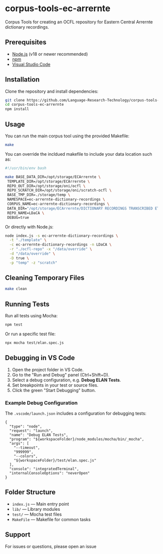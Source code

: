 # corpus-tools-ec-arrernte

Corpus Tools for creating an OCFL repository for Eastern Central Arrernte dictionary recordings.

## Prerequisites

- [Node.js](https://nodejs.org/) (v18 or newer recommended)
- [npm](https://www.npmjs.com/)
- [Visual Studio Code](https://code.visualstudio.com/)

## Installation

Clone the repository and install dependencies:

```bash
git clone https://github.com/Language-Research-Technology/corpus-tools-ec-arrernte.git
cd corpus-tools-ec-arrernte
npm install
```

## Usage

You can run the main corpus tool using the provided Makefile:

```bash
make
```

You can override the incldued makefile to include your data location such as:

```bash
#!/usr/bin/env bash

make BASE_DATA_DIR=/opt/storage/ECArrernte \
 TEMPLATE_DIR=/opt/storage/ECArrernte \
 REPO_OUT_DIR=/opt/storage/oni/ocfl \
 REPO_SCRATCH_DIR=/opt/storage/oni/scratch-ocfl \
 BASE_TMP_DIR=./storage/temp \
 NAMESPACE=ec-arrernte-dictionary-recordings \
 CORPUS_NAME=ec-arrernte-dictionary-recordings \
 DATA_DIR="/opt/storage/ECArrernte/DICTIONARY RECORDINGS TRANSCRIBED ETC/" \
 REPO_NAME=LDaCA \
 DEBUG=true
```

Or directly with Node.js:

```bash
node index.js -s ec-arrernte-dictionary-recordings \
  -t "./template" \
  -c ec-arrernte-dictionary-recordings -n LDaCA \
  -r "./ocfl-repo" -x "/data/override" \
  -d "/data/override" \
  -D true \
  -p "temp" -z "scratch"
```

## Cleaning Temporary Files

```bash
make clean
```

## Running Tests

Run all tests using Mocha:

```bash
npm test
```

Or run a specific test file:

```bash
npx mocha test/elan.spec.js
```

## Debugging in VS Code

1. Open the project folder in VS Code.
2. Go to the "Run and Debug" panel (Ctrl+Shift+D).
3. Select a debug configuration, e.g. **Debug ELAN Tests**.
4. Set breakpoints in your test or source files.
5. Click the green "Start Debugging" button.

### Example Debug Configuration

The `.vscode/launch.json` includes a configuration for debugging tests:

```jsonc
{
  "type": "node",
  "request": "launch",
  "name": "Debug ELAN Tests",
  "program": "${workspaceFolder}/node_modules/mocha/bin/_mocha",
  "args": [
    "--timeout",
    "999999",
    "--colors",
    "${workspaceFolder}/test/elan.spec.js"
  ],
  "console": "integratedTerminal",
  "internalConsoleOptions": "neverOpen"
}
```

## Folder Structure

- `index.js` — Main entry point
- `lib/` — Library modules
- `test/` — Mocha test files
- `MakeFile` — Makefile for common tasks

## Support

For issues or questions, please open an issue